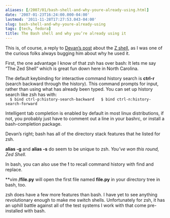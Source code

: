 ```yaml
---
aliases: [/2007/01/bash-shell-and-why-youre-already-using.html]
date: '2007-01-23T16:24:00.000-04:00'
lastmod: '2011-11-28T17:27:53.043-04:00'
slug: bash-shell-and-why-youre-already-using
tags: [tech, fedora]
title: The Bash shell and why you’re already using it
---
```


This is, of course, a reply to [Devan’s
post](http://dgoodwin.dangerouslyinc.com/?q=node/27) about the [Z
shell](http://zsh.org), as I was one of the curious folks always bugging him
about why he used it.  
  
First, the one advantage I know of that zsh has over bash: It lets me say “The
Zed Shell” which is great fun down here in North Carolina.  
  
The default keybinding for interactive command history search is **ctrl-r**
(search backward through the history). This command prompts for input, rather
than using what has already been typed. You can set up history search like zsh
has with:  
`  
$ bind ctrl-p:history-search-backward  
$ bind ctrl-n:history-search-forward  
`  
  
Intelligent tab completion is enabled by default in most linux distributions,
if not, you probably just have to comment out a line in your bashrc, or
install a bash-completion package.  
  
Devan’s right; bash has all of the directory stack features that he listed for
zsh.  
  
**alias -g** and **alias -s** do seem to be unique to zsh. _You’ve won this round, Zed Shell._  
  
In bash, you can also use the **!** to recall command history with find and
replace.  
  
**vim **/file.py** will open the first file named **file.py** in your directory tree in bash, too.  
  
zsh does have a few more features than bash. I have yet to see anything
revolutionary enough to make me switch shells. Unfortunately for zsh, it has
an uphill battle against all of the test systems I work with that come pre-
installed with bash.

